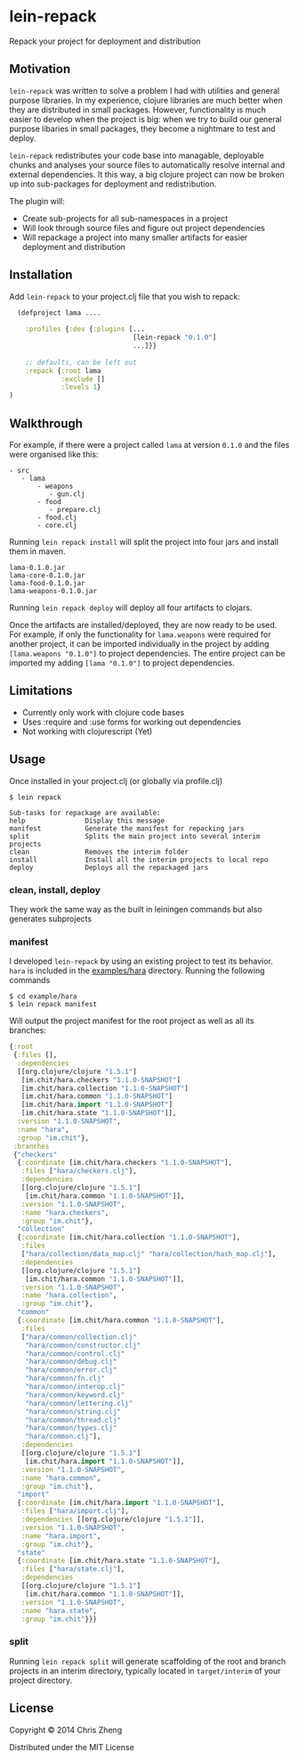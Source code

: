 # lein-repack

Repack your project for deployment and distribution

## Motivation

`lein-repack` was written to solve a problem I had with utilities and general purpose libraries. In my experience, clojure libraries are much better when they are distributed in small packages. However, functionality is much easier to develop when the project is big: when we try to build our general purpose libaries in small packages, they become a nightmare to test and deploy.

`lein-repack` redistributes your code base into managable, deployable chunks and analyses your source files to automatically resolve internal and external dependencies. It this way, a big clojure project can now be broken up into sub-packages for deployment and redistribution.

The plugin will:

 - Create sub-projects for all sub-namespaces in a project
 - Will look through source files and figure out project dependencies
 - Will repackage a project into many smaller artifacts for easier deployment and distribution

## Installation

Add `lein-repack` to your project.clj file that you wish to repack:

```clojure
  (defproject lama ....
  
    :profiles {:dev {:plugins [...
                               [lein-repack "0.1.0"]
                               ...]}}
                               
    ;; defaults, can be left out
    :repack {:root lama  
             :exclude []
             :levels 1}
)
```

## Walkthrough

For example, if there were a project called `lama` at version `0.1.0` and the files were organised like this:
 
    - src
       - lama
           - weapons
              - gun.clj
           - food
              - prepare.clj
           - food.clj
           - core.clj

Running `lein repack install` will split the project into four jars and install them in maven.

    lama-0.1.0.jar
    lama-core-0.1.0.jar
    lama-food-0.1.0.jar
    lama-weapons-0.1.0.jar

Running `lein repack deploy` will deploy all four artifacts to clojars. 

Once the artifacts are installed/deployed, they are now ready to be used. For example, if only the functionality for `lama.weapons` were required for another project, it can be imported individually in the project by adding `[lama.weapons "0.1.0"]` to project dependencies. The entire project can be imported my adding `[lama "0.1.0"]` to project dependencies.

## Limitations

 - Currently only work with clojure code bases 
 - Uses :require and :use forms for working out dependencies
 - Not working with clojurescript (Yet)

## Usage

Once installed in your project.clj (or globally via profile.clj)

    $ lein repack

    Sub-tasks for repackage are available:
    help               Display this message
    manifest           Generate the manifest for repacking jars
    split              Splits the main project into several interim projects
    clean              Removes the interim folder
    install            Install all the interim projects to local repo
    deploy             Deploys all the repackaged jars

### clean, install, deploy

They work the same way as the built in leiningen commands but also generates subprojects

### manifest

I developed `lein-repack` by using an existing project to test its behavior. `hara` is included in the [examples/hara](https://github.com/zcaudate/lein-repack/tree/master/example/hara) directory. Running the following commands

    $ cd example/hara
    $ lein repack manifest

Will output the project manifest for the root project as well as all its branches:

```clojure
{:root
 {:files [],
  :dependencies
  [[org.clojure/clojure "1.5.1"]
   [im.chit/hara.checkers "1.1.0-SNAPSHOT"]
   [im.chit/hara.collection "1.1.0-SNAPSHOT"]
   [im.chit/hara.common "1.1.0-SNAPSHOT"]
   [im.chit/hara.import "1.1.0-SNAPSHOT"]
   [im.chit/hara.state "1.1.0-SNAPSHOT"]],
  :version "1.1.0-SNAPSHOT",
  :name "hara",
  :group "im.chit"},
 :branches
 {"checkers"
  {:coordinate [im.chit/hara.checkers "1.1.0-SNAPSHOT"],
   :files ["hara/checkers.clj"],
   :dependencies
   [[org.clojure/clojure "1.5.1"]
    [im.chit/hara.common "1.1.0-SNAPSHOT"]],
   :version "1.1.0-SNAPSHOT",
   :name "hara.checkers",
   :group "im.chit"},
  "collection"
  {:coordinate [im.chit/hara.collection "1.1.0-SNAPSHOT"],
   :files
   ["hara/collection/data_map.clj" "hara/collection/hash_map.clj"],
   :dependencies
   [[org.clojure/clojure "1.5.1"]
    [im.chit/hara.common "1.1.0-SNAPSHOT"]],
   :version "1.1.0-SNAPSHOT",
   :name "hara.collection",
   :group "im.chit"},
  "common"
  {:coordinate [im.chit/hara.common "1.1.0-SNAPSHOT"],
   :files
   ["hara/common/collection.clj"
    "hara/common/constructor.clj"
    "hara/common/control.clj"
    "hara/common/debug.clj"
    "hara/common/error.clj"
    "hara/common/fn.clj"
    "hara/common/interop.clj"
    "hara/common/keyword.clj"
    "hara/common/lettering.clj"
    "hara/common/string.clj"
    "hara/common/thread.clj"
    "hara/common/types.clj"
    "hara/common.clj"],
   :dependencies
   [[org.clojure/clojure "1.5.1"]
    [im.chit/hara.import "1.1.0-SNAPSHOT"]],
   :version "1.1.0-SNAPSHOT",
   :name "hara.common",
   :group "im.chit"},
  "import"
  {:coordinate [im.chit/hara.import "1.1.0-SNAPSHOT"],
   :files ["hara/import.clj"],
   :dependencies [[org.clojure/clojure "1.5.1"]],
   :version "1.1.0-SNAPSHOT",
   :name "hara.import",
   :group "im.chit"},
  "state"
  {:coordinate [im.chit/hara.state "1.1.0-SNAPSHOT"],
   :files ["hara/state.clj"],
   :dependencies
   [[org.clojure/clojure "1.5.1"]
    [im.chit/hara.common "1.1.0-SNAPSHOT"]],
   :version "1.1.0-SNAPSHOT",
   :name "hara.state",
   :group "im.chit"}}}
```

### split

Running `lein repack split` will generate scaffolding of the root and branch projects in an interim directory, typically located in `target/interim` of your project directory.


## License

Copyright © 2014 Chris Zheng

Distributed under the MIT License
